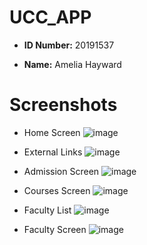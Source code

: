# UCC_APP
 - **ID Number:** 20191537 
 + **Name:**  Amelia Hayward

# Screenshots

+ Home Screen
![image](https://user-images.githubusercontent.com/97540072/232128273-f21ab513-967a-4a3d-9bd9-0c9778a054c2.png)

+ External Links
![image](https://user-images.githubusercontent.com/97540072/232128650-35bd02ce-2a2d-4c20-8c1c-9019c7b304c3.png)

+ Admission Screen
![image](https://user-images.githubusercontent.com/97540072/232128576-2c3588af-a2bf-419d-ae2b-e01b0d52d3e8.png)

+ Courses Screen
![image](https://user-images.githubusercontent.com/97540072/232129262-81778b2f-1151-4d6e-9eee-b148054a3a36.png)

+ Faculty List
![image](https://user-images.githubusercontent.com/97540072/232129366-f0935c3f-db06-4a42-b45f-37c0bae9dd04.png)

+ Faculty Screen
![image](https://user-images.githubusercontent.com/97540072/232129529-3bc9f5a8-7629-4f2c-832e-62ad144242eb.png)
